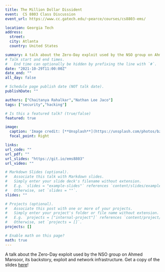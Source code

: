 ```yaml
---
title: The Million Dollar Dissident
event:  CS 8803 Class Discussion
event_url: https://www.cc.gatech.edu/~pearce/courses/cs8803-ems/

location: Georgia Tech
address:
  street: 
  city: Atlanta
  country: United States

summary: A talk about the Zero-Day exploit used by the NSO group on Ahmed Mansoor, its backstory, exploit and network infrastructure. 
# Talk start and end times.
#   End time can optionally be hidden by prefixing the line with `#`.
date: "2021-10-29T11:00:00Z"
date_end: ""
all_day: false

# Schedule page publish date (NOT talk date).
publishDate: ""

authors: ["Chaitanya Rahalkar","Nathan Lee Jaco"]
tags: ["security","hacking"]

# Is this a featured talk? (true/false)
featured: true

image:
  caption: 'Image credit: [**Unsplash**](https://unsplash.com/photos/bzdhc5b3Bxs)'
  focal_point: Right

links: 
url_code: ""
url_pdf: ""
url_slides: "https://git.io/ems8803"
url_video: ""

# Markdown Slides (optional).
#   Associate this talk with Markdown slides.
#   Simply enter your slide deck's filename without extension.
#   E.g. `slides = "example-slides"` references `content/slides/example-slides.md`.
#   Otherwise, set `slides = ""`.
slides: ""

# Projects (optional).
#   Associate this post with one or more of your projects.
#   Simply enter your project's folder or file name without extension.
#   E.g. `projects = ["internal-project"]` references `content/project/deep-learning/index.md`.
#   Otherwise, set `projects = []`.
projects: []

# Enable math on this page?
math: true
---
```


A talk about the Zero-Day exploit used by the NSO group on Ahmed Mansoor, its backstory, exploit and network
infrastructure.  Get a copy of the slides [here](https://git.io/ems8803)!